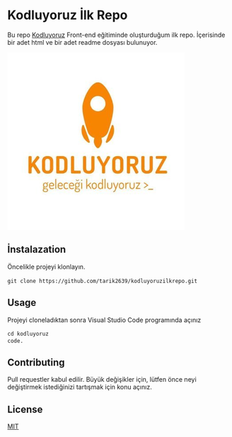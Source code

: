 # Kodluyoruz İlk Repo
Bu repo [Kodluyoruz](https://www.kodluyoruz.org) Front-end eğitiminde oluşturduğum ilk repo. İçerisinde bir adet html ve bir adet readme dosyası bulunuyor.


![kodluyoruzlogo](https://raw.githubusercontent.com/Kodluyoruz/taskforce/git/git/markdown-nedir-nasil-kullaniriz-/figures/kodluyoruz_logo.jpg)


## İnstalazation
Öncelikle projeyi klonlayın.

`
git clone https://github.com/tarik2639/kodluyoruzilkrepo.git
`
## Usage 

Projeyi cloneladıktan sonra Visual Studio Code programında açınız

```linux
cd kodluyoruz
code.
```

## Contributing
Pull requestler kabul edilir. Büyük değişikler için, lütfen önce neyi değiştirmek istediğinizi tartışmak için konu açınız.

## License

[MIT](https://choosealicense.com/licenses/mit)
